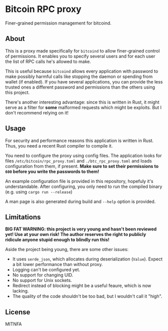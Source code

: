 Bitcoin RPC proxy
=================

Finer-grained permission management for bitcoind.

About
-----

This is a proxy made specifically for `bitcoind` to allow finer-grained control of permissions. It enables you to specify several users and for each user the list of RPC calls he's allowed to make.

This is useful because `bitcoind` allows every application with password to make possibly harmful calls like stopping the daemon or spending from wallet (if enabled). If you have several applications, you can provide the less trusted ones a different password and permissions than the others using this project.

There's another interesting advantage: since this is written in Rust, it might serve as a filter for **some** malformed requests which might be exploits. But I don't recommend relying on it!

Usage
-----

For security and performance reasons this application is written in Rust. Thus, you need a recent Rust compiler to compile it.

You need to configure the proxy using config files. The application looks for files `/etc/bitcoin/rpc_proxy.toml` and `./btc_rpc_proxy.toml` and loads configuration from them, if present. **Make sure to set their permissions to `600` before you write the passwords to them!**

An example configuration file is provided in this repository, hopefuly it's understandable. After configuring, you only need to run the compiled binary (e.g. using `cargo run --release`)

A man page is also generated during build and `--help` option is provided.

Limitations
-----------

**BIG FAT WARNING: this project is very young and hasn't been reviewed yet! Use at your own risk! The author reserves the right to publicly ridicule anyone stupid enough to blindly run this!**

Aside the project being young, there are some other issues:

* It uses `serde_json`, which allocates during deserialization (`Value`). Expect a bit lower performance than without proxy.
* Logging can't be configured yet.
* No support for changing UID.
* No support for Unix sockets.
* Redirect instead of blocking might be a useful feaure, which is now lacking.
* The quality of the code shouldn't be too bad, but I wouldn't call it "high".

License
-------

MITNFA
